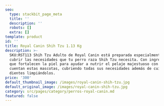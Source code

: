 ```yaml
---
seo:
  type: stackbit_page_meta
  title: ''
  description: ''
  robots: []
  extra: []
template: product
id: ''
title: Royal Canin Shih Tzu 1.13 Kg
description: >-
  SKU:RST113 Shih Tzu Adulto de Royal Canin está preparada especialmente para
  cubrir las necesidades que tu perro raza Shih Tzu necesita. Con ingredientes
  que fortalecen la piel para ayudar a nutrir el pelaje majestuoso con el que
  cuentan estas mascotas, cubriendo todas sus necesidades además de cuidar sus
  dientes limpiándolos.
price: '300'
default_thumbnail_image: /images/royal-canin-shih-tzu.jpg
default_original_image: /images/royal-canin-shih-tzu.jpg
category: src/pages/category/perros-royal-canin.md
featured: false
---
```

